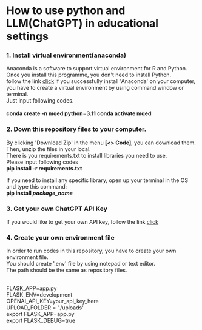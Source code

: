 # How to use python and LLM(ChatGPT) in educational settings

<h3>1. Install virtual environment(anaconda)</h3>
Anaconda is a software to support virtual environment for R and Python. Once you install this programme, you don't need to install Python.<br>
follow the link <a href="https://www.anaconda.com/download/">click</a>
If you successfully install 'Anaconda' on your computer, you have to create a virtual environment by using command window or terminal.<br>
Just input following codes.<br><br>
<b>conda create -n mqed python=3.11</b>
<b>conda activate mqed</b>

<h3>2. Down this repository files to your computer.</h3>
By clicking 'Download Zip' in the menu <b>[<> Code]</b>, you can download them.<br>
Then, unzip the files in your local.<br>
There is you requirements.txt to install libraries you need to use.<br>
Please input following codes<br>
<b>pip install -r requirements.txt</b>

If you need to install any specific library, open up your terminal in the OS and type this command:<br>
<b>pip install <i>package_name</i></b>

<h3>3. Get your own ChatGPT API Key</h3>
If you would like to get your own API key, follow the link <a href="https://www.howtogeek.com/885918/how-to-get-an-openai-api-key/">click</a>

<h3>4. Create your own environment file</h3>
In order to run codes in this repository, you have to create your own environment file.<br>
You should create '.env' file by using notepad or text editor.<br>
The path should be the same as repository files.<br><br>

FLASK_APP=app.py<br>
FLASK_ENV=development<br>
OPENAI_API_KEY=your_api_key_here<br>
UPLOAD_FOLDER = './uploads'<br>
export FLASK_APP=app.py<br>
export FLASK_DEBUG=true<br><br>

